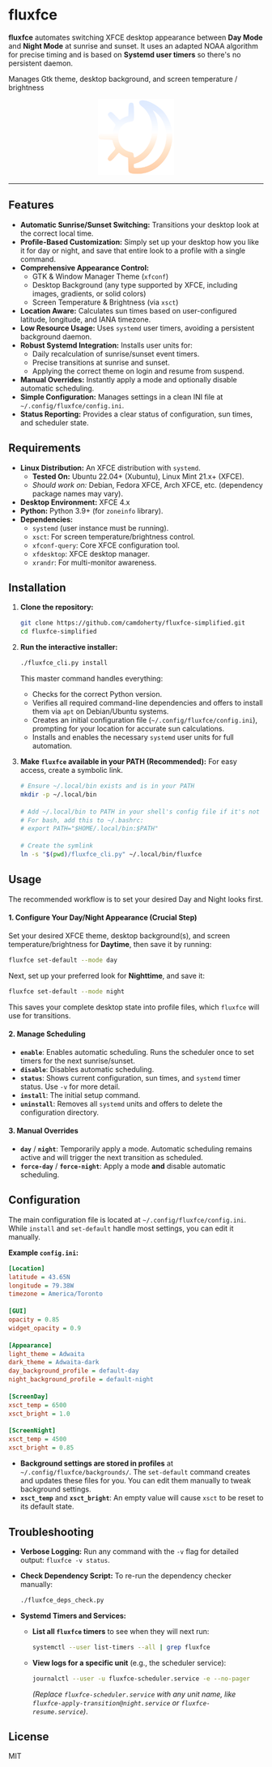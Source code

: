 # fluxfce

**fluxfce** automates switching XFCE desktop appearance between **Day Mode** and **Night Mode** at sunrise and sunset. It uses an adapted NOAA algorithm for precise timing and is based on **Systemd user timers** so there's no persistent daemon.

Manages Gtk theme, desktop background, and screen temperature / brightness

<p align="center">
  <img src="logo.svg" alt="fluxfce Logo Placeholder" width="150">
</p>

---

## Features

- **Automatic Sunrise/Sunset Switching:** Transitions your desktop look at the correct local time.
- **Profile-Based Customization:** Simply set up your desktop how you like it for day or night, and save that entire look to a profile with a single command.
- **Comprehensive Appearance Control:**
  - GTK & Window Manager Theme (`xfconf`)
  - Desktop Background (any type supported by XFCE, including images, gradients, or solid colors)
  - Screen Temperature & Brightness (via `xsct`)
- **Location Aware:** Calculates sun times based on user-configured latitude, longitude, and IANA timezone.
- **Low Resource Usage:** Uses `systemd` user timers, avoiding a persistent background daemon.
- **Robust Systemd Integration:** Installs user units for:
    - Daily recalculation of sunrise/sunset event timers.
    - Precise transitions at sunrise and sunset.
    - Applying the correct theme on login and resume from suspend.
- **Manual Overrides:** Instantly apply a mode and optionally disable automatic scheduling.
- **Simple Configuration:** Manages settings in a clean INI file at `~/.config/fluxfce/config.ini`.
- **Status Reporting:** Provides a clear status of configuration, sun times, and scheduler state.

## Requirements

- **Linux Distribution:** An XFCE distribution with `systemd`.
  - **Tested On:** Ubuntu 22.04+ (Xubuntu), Linux Mint 21.x+ (XFCE).
  - *Should work on:* Debian, Fedora XFCE, Arch XFCE, etc. (dependency package names may vary).
- **Desktop Environment:** XFCE 4.x
- **Python:** Python 3.9+ (for `zoneinfo` library).
- **Dependencies:**
  - `systemd` (user instance must be running).
  - `xsct`: For screen temperature/brightness control.
  - `xfconf-query`: Core XFCE configuration tool.
  - `xfdesktop`: XFCE desktop manager.
  - `xrandr`: For multi-monitor awareness.

## Installation

1.  **Clone the repository:**
    ```bash
    git clone https://github.com/camdoherty/fluxfce-simplified.git
    cd fluxfce-simplified
    ```

2.  **Run the interactive installer:**
    ```bash
    ./fluxfce_cli.py install
    ```
    This master command handles everything:
    - Checks for the correct Python version.
    - Verifies all required command-line dependencies and offers to install them via `apt` on Debian/Ubuntu systems.
    - Creates an initial configuration file (`~/.config/fluxfce/config.ini`), prompting for your location for accurate sun calculations.
    - Installs and enables the necessary `systemd` user units for full automation.

3.  **Make `fluxfce` available in your PATH (Recommended):**
    For easy access, create a symbolic link.
    ```bash
    # Ensure ~/.local/bin exists and is in your PATH
    mkdir -p ~/.local/bin
    
    # Add ~/.local/bin to PATH in your shell's config file if it's not already there
    # For bash, add this to ~/.bashrc:
    # export PATH="$HOME/.local/bin:$PATH"
    
    # Create the symlink
    ln -s "$(pwd)/fluxfce_cli.py" ~/.local/bin/fluxfce
    ```

## Usage

The recommended workflow is to set your desired Day and Night looks first.

#### **1. Configure Your Day/Night Appearance (Crucial Step)**

Set your desired XFCE theme, desktop background(s), and screen temperature/brightness for **Daytime**, then save it by running:

```bash
fluxfce set-default --mode day
```

Next, set up your preferred look for **Nighttime**, and save it:

```bash
fluxfce set-default --mode night
```

This saves your complete desktop state into profile files, which `fluxfce` will use for transitions.

#### **2. Manage Scheduling**

-   **`enable`**: Enables automatic scheduling. Runs the scheduler once to set timers for the next sunrise/sunset.
-   **`disable`**: Disables automatic scheduling.
-   **`status`**: Shows current configuration, sun times, and `systemd` timer status. Use `-v` for more detail.
-   **`install`**: The initial setup command.
-   **`uninstall`**: Removes all `systemd` units and offers to delete the configuration directory.

#### **3. Manual Overrides**

-   **`day`** / **`night`**: Temporarily apply a mode. Automatic scheduling remains active and will trigger the next transition as scheduled.
-   **`force-day`** / **`force-night`**: Apply a mode **and** disable automatic scheduling.

## Configuration

The main configuration file is located at `~/.config/fluxfce/config.ini`. While `install` and `set-default` handle most settings, you can edit it manually.

**Example `config.ini`:**
```ini
[Location]
latitude = 43.65N
longitude = 79.38W
timezone = America/Toronto

[GUI]
opacity = 0.85
widget_opacity = 0.9

[Appearance]
light_theme = Adwaita
dark_theme = Adwaita-dark
day_background_profile = default-day
night_background_profile = default-night

[ScreenDay]
xsct_temp = 6500
xsct_bright = 1.0

[ScreenNight]
xsct_temp = 4500
xsct_bright = 0.85
```

- **Background settings are stored in profiles** at `~/.config/fluxfce/backgrounds/`. The `set-default` command creates and updates these files for you. You can edit them manually to tweak background settings.
- **`xsct_temp`** and **`xsct_bright`**: An empty value will cause `xsct` to be reset to its default state.

## Troubleshooting

-   **Verbose Logging:** Run any command with the `-v` flag for detailed output: `fluxfce -v status`.

-   **Check Dependency Script:** To re-run the dependency checker manually:
    ```bash
    ./fluxfce_deps_check.py
    ```

-   **Systemd Timers and Services:**
    -   **List all `fluxfce` timers** to see when they will next run:
        ```bash
        systemctl --user list-timers --all | grep fluxfce
        ```
    -   **View logs for a specific unit** (e.g., the scheduler service):
        ```bash
        journalctl --user -u fluxfce-scheduler.service -e --no-pager
        ```
        *(Replace `fluxfce-scheduler.service` with any unit name, like `fluxfce-apply-transition@night.service` or `fluxfce-resume.service`)*.

## License

MIT
